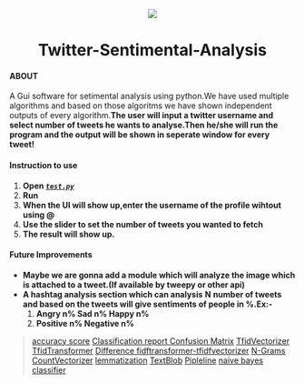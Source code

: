 <p align="center">
  <img src="https://github.com/akbloodadarsh/Twitter-Sentimental-Analysis/blob/master/Twitterlogo.png?raw=true">
</p>
<h1 align="center">Twitter-Sentimental-Analysis</h1>

#### ABOUT

A Gui software for setimental analysis using python.We have used multiple algorithms and based on those algoritms we have shown independent outputs of every algorithm.**The user will input a twitter username and select number of tweets he wants to analyse.Then he/she will run the program and the output will be shown in seperate window for every tweet!**

#### Instruction to use
1. **Open [_`test.py`_](https://github.com/akbloodadarsh/Twitter-Sentimental-Analysis/blob/master/test.py)**
2. **Run**
3. **When the UI will show up,enter the username of the profile wihtout using @**
4. **Use the slider to set the number of tweets you wanted to fetch**
5. **The result will show up.**

#### Future Improvements
* **Maybe we are gonna add a module which will analyze the image which is attached to a tweet.(If available by tweepy or other api)** 
* **A hashtag analysis section which can analysis** **N** **number of tweets and based on the tweets will give sentiments of people in %.Ex:-**  
  1. **Angry n% Sad n% Happy n%**
  2. **Positive n% Negative n%**

> <a href="https://scikit-learn.org/stable/modules/generated/sklearn.metrics.accuracy_score.html#:~:text=sklearn.metrics.,set%20of%20labels%20in%20y_true.">accuracy score</a>
>	<a href="https://muthu.co/understanding-the-classification-report-in-sklearn/#:~:text=A%20Classification%20report%20is%20used,predictions%20from%20a%20classification%20algorithm.&text=The%20report%20shows%20the%20main,positives%2C%20true%20and%20false%20negatives.">Classification report </a>
>	<a href="https://towardsdatascience.com/understanding-confusion-matrix-a9ad42dcfd62">Confusion Matrix</a>
>	<a href="https://scikit-learn.org/stable/modules/generated/sklearn.feature_extraction.text.TfidfVectorizer.html">TfidVectorizer</a>
>	<a href="https://scikit-learn.org/stable/modules/generated/sklearn.feature_extraction.text.TfidfTransformer.html">TfidTransformer</a>
>	<a href="http://kavita-ganesan.com/tfidftransformer-tfidfvectorizer-usage-differences/#.Xu9xuXUzaT_">Difference fidftransformer-tfidfvectorizer</a>
>	<a href="https://kavita-ganesan.com/what-are-n-grams/">N-Grams</a>
>	<a href="https://kavita-ganesan.com/how-to-use-countvectorizer/#.Xu9m0HUzaT8">CountVectorizer</a>
>	<a href="https://www.nltk.org/_modules/nltk/stem/wordnet.html">lemmatization</a>
>	<a href="https://textblob.readthedocs.io/en/dev/">TextBlob</a>
>	<a href="https://stackoverflow.com/questions/33091376/python-what-is-exactly-sklearn-pipeline-pipeline">Pipleline</a>
>	<a href="https://www.geeksforgeeks.org/naive-bayes-classifiers/">naive bayes classifier</a>
